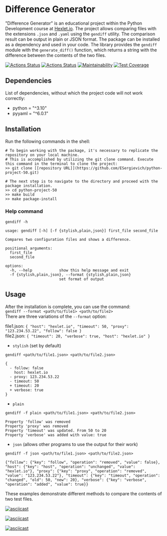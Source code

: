 # Difference Generator

"Difference Generator" is an educational project within the Python Development course
at [Hexlet.io](https://ru.hexlet.io). The project allows comparing files with the extensions `.json` and `.yaml` using
the `gendiff` utility. The comparison result can be output in plain or JSON format. The package can be installed as a
dependency and used in your code. The library provides the `gendiff` module with the `generate_diff()` function, which
returns a string with the difference between the contents of the two files.

[![Actions Status](https://github.com/ESergievich/python-project-50/actions/workflows/hexlet-check.yml/badge.svg)](https://github.com/ESergievich/python-project-50/actions)
[![Actions Status](https://github.com/ESergievich/python-project-50/actions/workflows/pyci.yaml/badge.svg)](https://github.com/ESergievich/python-project-50/actions)
[![Maintainability](https://api.codeclimate.com/v1/badges/2b62cb75ca0b350a0273/maintainability)](https://codeclimate.com/github/ESergievich/python-project-50/maintainability)
[![Test Coverage](https://api.codeclimate.com/v1/badges/2b62cb75ca0b350a0273/test_coverage)](https://codeclimate.com/github/ESergievich/python-project-50/test_coverage)

## Dependencies
List of dependencies, without which the project code will not work correctly:

- python = "^3.10"
- pyyaml = "^6.0.1"

## Installation

Run the following commands in the shell:

```commandline
# To begin working with the package, it's necessary to replicate the repository on your local machine.
# This is accomplished by utilizing the git clone command. Execute this command in the terminal to clone the project:
>> git clone [[repository URL]](https://github.com/ESergievich/python-project-50.git)

# The next step is to navigate to the directory and proceed with the package installation.
>> cd python-project-50
>> make build
>> make package-install
```

### Help command
```
gendiff -h

usage: gendiff [-h] [-f {stylish,plain,json}] first_file second_file

Compares two configuration files and shows a difference.

positional arguments:
  first_file
  second_file

options:
  -h, --help            show this help message and exit
  -f {stylish,plain,json}, --format {stylish,plain,json}
                        set format of output
```

## Usage

After the installation is complete, you can use the command:  
`gendiff --format <path/to/file1> <path/to/file2>`  
There are three variations of the `--format` option:

file1.json:  ``{ "host": "hexlet.io", "timeout": 50, "proxy": "123.234.53.22", "follow": false }``  
file2.json:  ``{ "timeout": 20, "verbose": true, "host": "hexlet.io" }``

- `stylish` (set by default)  

`gendiff <path/to/file1.json> <path/to/file2.json>`   
```
{
  - follow: false
    host: hexlet.io
  - proxy: 123.234.53.22
  - timeout: 50
  + timeout: 20
  + verbose: true
}
```

- `plain`

`gendiff -f plain <path/to/file1.json> <path/to/file2.json>`   
```
Property 'follow' was removed
Property 'proxy' was removed
Property 'timeout' was updated. From 50 to 20
Property 'verbose' was added with value: true
```

- `json` (allows other programs to use the output for their work)

`gendiff -f json <path/to/file1.json> <path/to/file2.json>`  
```
{"follow": {"key": "follow", "operation": "removed", "value": false}, "host": {"key": "host", "operation": "unchanged", "value": "hexlet.io"}, "proxy": {"key": "proxy", "operation": "removed", "value": "123.234.53.22"}, "timeout": {"key": "timeout", "operation": 
"changed", "old": 50, "new": 20}, "verbose": {"key": "verbose", "operation": "added", "value": true}}
```
These examples demonstrate different methods to compare the contents of two test files.

[![asciicast](https://asciinema.org/a/gUqCosNdUZpfiPCEe0XC9cidv.svg)](https://asciinema.org/a/gUqCosNdUZpfiPCEe0XC9cidv)

[![asciicast](https://asciinema.org/a/0aZs2qJM44Ah2YPK79Rl09abx.svg)](https://asciinema.org/a/0aZs2qJM44Ah2YPK79Rl09abx)

[![asciicast](https://asciinema.org/a/stI5skN7E1GL9TMeMaaZu047v.svg)](https://asciinema.org/a/stI5skN7E1GL9TMeMaaZu047v)
